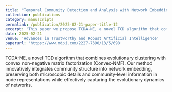 ```yaml
---
title: "Temporal Community Detection and Analysis with Network Embeddings"
collection: publications
category: manuscripts
permalink: /publication/2025-02-21-paper-title-12
excerpt: 'This paper we propose TCDA-NE, a novel TCD algorithm that combines evolutionary clustering with convex non-negative matrix factorization (Convex-NMF)'
date: 2025-02-21
venue: 'Advances in Trustworthy and Robust Artificial Intelligence'
paperurl: 'https://www.mdpi.com/2227-7390/13/5/698'
---
```

TCDA-NE, a novel TCD algorithm that combines evolutionary clustering with convex non-negative matrix factorization (Convex-NMF). Our method innovatively integrates community structure into network embedding, preserving both microscopic details and community-level information in node representations while effectively capturing the evolutionary dynamics of networks.
